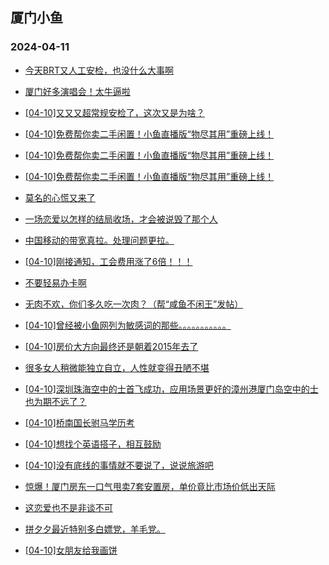 ## 厦门小鱼 
### 2024-04-11

+ [今天BRT又人工安检，也没什么大事啊](http://bbs.xmfish.com/read-htm-tid-18173538.html)

+ [厦门好多演唱会！太牛逼啦](http://bbs.xmfish.com/read-htm-tid-18173424.html)

+ [[04-10]又又又超常规安检了，这次又是为啥？](http://bbs.xmfish.com/read-htm-tid-18173393.html)

+ [[04-10]免费帮你卖二手闲置！小鱼直播版“物尽其用”重磅上线！](http://bbs.xmfish.com/read-htm-tid-18173727.html)

+ [[04-10]免费帮你卖二手闲置！小鱼直播版“物尽其用”重磅上线！](http://bbs.xmfish.com/read-htm-tid-18173732.html)

+ [[04-10]免费帮你卖二手闲置！小鱼直播版“物尽其用”重磅上线！](http://bbs.xmfish.com/read-htm-tid-18173492.html)

+ [莫名的心慌又来了](http://bbs.xmfish.com/read-htm-tid-18173410.html)

+ [一场恋爱以怎样的结局收场，才会被说毁了那个人](http://bbs.xmfish.com/read-htm-tid-18173385.html)

+ [中国移动的带宽真拉。处理问题更拉。](http://bbs.xmfish.com/read-htm-tid-18173319.html)

+ [[04-10]刚接通知，工会费用涨了6倍！！！](http://bbs.xmfish.com/read-htm-tid-18173764.html)

+ [不要轻易办卡啊](http://bbs.xmfish.com/read-htm-tid-18173654.html)

+ [无肉不欢，你们多久吃一次肉？（帮“咸鱼不闲王”发帖）](http://bbs.xmfish.com/read-htm-tid-18173604.html)

+ [[04-10]曾经被小鱼网列为敏感词的那些。。。。。。。。。。。](http://bbs.xmfish.com/read-htm-tid-18173531.html)

+ [[04-10]房价大方向最终还是朝着2015年去了](http://bbs.xmfish.com/read-htm-tid-18173856.html)

+ [很多女人稍微能独立自立，人性就变得丑陋不堪](http://bbs.xmfish.com/read-htm-tid-18173714.html)

+ [[04-10]深圳珠海空中的士首飞成功，应用场景更好的漳州港厦门岛空中的士也为期不远了？](http://bbs.xmfish.com/read-htm-tid-18173787.html)

+ [[04-10]桥南国长驸马学历考](http://bbs.xmfish.com/read-htm-tid-18173678.html)

+ [[04-10]想找个英语搭子，相互鼓励](http://bbs.xmfish.com/read-htm-tid-18173688.html)

+ [[04-10]没有底线的事情就不要说了，说说旅游吧](http://bbs.xmfish.com/read-htm-tid-18173883.html)

+ [惊爆！厦门房东一口气甩卖7套安置房，单价竟比市场价低出天际](http://bbs.xmfish.com/read-htm-tid-18173931.html)

+ [这恋爱也不是非谈不可](http://bbs.xmfish.com/read-htm-tid-18173865.html)

+ [拼夕夕最近特别多白嫖党，羊毛党。](http://bbs.xmfish.com/read-htm-tid-18173913.html)

+ [[04-10]女朋友给我画饼](http://bbs.xmfish.com/read-htm-tid-18173927.html)

